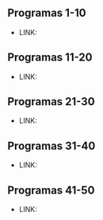 ## Programas 1-10
- LINK:

## Programas 11-20
- LINK:

## Programas 21-30
- LINK:

## Programas 31-40
- LINK:

## Programas 41-50
- LINK:
